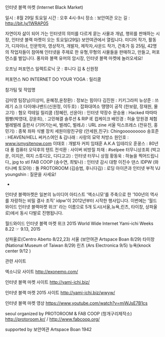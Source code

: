   인터넷 블랙 마켓 (Internet Black Market)

  일시 : 8월 29일 토요일
  시간 : 오후 4시-9시
  장소 : 보안여관 
  오는 길 : http://bit.ly/1WRAP05

  자연이자 삶이 되어 가는 인터넷의 의미를 다르게 묻는 사물과 개념, 행위를 판매하는 시장, 인터넷 블랙 마켓이 오는 토요일(29일) 보안여관에서 열립니다. 미디어 작가, 활동가, 디자이너, 인문학자, 영상작가, 개발자, 제작자,사운드 작가, 건축가 등 25팀, 42명의 작업자들이 참여해 인터넷을 주제로 한 유형,무형의 사물들을 판매하고, 만들고, 퍼포먼스를 벌입니다. 풍자와 블랙 유머의 암시장, 인터넷 블랙 마켓에 놀러오세요!

  오프닝 퍼포먼스 
  일렉트로닉 굿 : 후니다 김 & 신원정

  퍼포먼스
  NO INTERNET DO YOUR YOGA : 릴리쿰 

  참가팀 및 작업명

  김미영 팀장님(이상미, 윤혜정,윤창환) : 정보는 힘이다
  김진원 : 키키그라피
  뉴상준 : 쓰레기 쇼크
  다이애나밴드(신원정, 이두호) : 잡화대여소
  땡땡이 공작 (한보람, 장재원, 물고기) : 혐오 칵테일
  릴리쿰 (정혜린, 선윤아) : 인터넷 약장수 
  문승용 : Hacked
  따따따쩜빵(박영대, 강윤희), : 고민해결 솔루션 & RIP IE 컵케이크
  배민경 : 허술 망원경 체험
  벌레벌레 출판사 (기어가는씨, 벌레C, 벌레J) : URL zine
  서울 익스프레스 (전유진, 홍민기) : 종북 좌파 식별 장치
  세원이랑친구랑 (안세원,친구): Chingooooooooo
  송호준 : HEAVEN/HELL
  써커스여인 & 김나래 : 사랑의 묘약 처방소
  원인호 : www.ismysitenow.com
  이태호 : 개발자 커피
  임태훈 A.K.A 임테리오 훈꿍스 : 80년대 풍 컴퓨터 오덕후의 텐트
  전석환 : 사이버 비방질
  차재 : #selpee
  터무니상조회 (박고운, 이지은, 여지 스튜디오, 디디고고) : 인터넷 터무니 상점
  황동욱 : 하늘을 찍어드립니다_ jpg to stl
  FAB COOP (송수연, 최빛나) : 인터넷 감시 대항 이진수 댄스
  IDPW (와타나베 토모야) : 돌
  PROTOROOM (김승범, 후니다김) : 로딩 아이콘과 인터넷 부적
  VJ youngshin : 질문을 사세요!

  *
  인터넷 블랙마켓은 일본의 뉴미디어 아티스트 '엑소니모'를 주축으로 한 '100년의 역사를 자랑하는 비밀 결사 조직' idpw'이 2012년부터 시작한 행사입니다. 이번에는 '월드와이드 인터넷 블랙마켓 위크' 라는 이름으로 5개 도시(서울,뉴욕,린츠, 타이창, 상파울로)에서 동시 다발로 진행됩니다. 

  월드와이드 인터넷 블랙 마켓 위크 2015
  World Wide Internet Yami-ichi Weeks
  8.22 ☞ 9.13, 2015 

  상파울로(Centro Aberto 8/22,23)
  서울 (보안여관 Artspace Boan 8/29)
  타이창 (National Museum of Taiwan 8/29)
  린츠 (Ars Electronica 9/5)
  뉴욕(knock center 9/12 )


  관련 사이트


  엑소니모 사이트
  http://exonemo.com/

  인터넷 블랙 마켓 사이트
  http://yami-ichi.biz/

  인터넷 블랙 마켓 2015 사이트
  http://yami-ichi.biz/wwyw/

  인터넷 블랙 마켓 영상 
  https://www.youtube.com/watch?v=mjWJsE7B1cs 


  seoul organized by 
  PROTOROOM & FAB COOP (청개구리제작소)
  http://protoroom.kr/ / http://www.fabcoop.org/

  supported by 
  보안여관 Artspace Boan 1942
